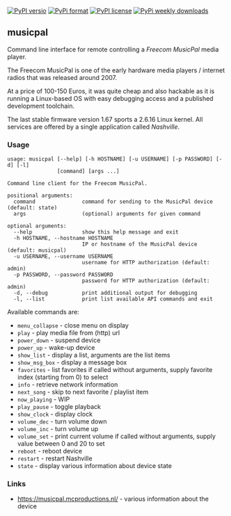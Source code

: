 [![PyPI versio](https://img.shields.io/pypi/v/musicpal)](https://pypi.org/project/musicpal/)
[![PyPi format](https://img.shields.io/pypi/format/musicpal)](https://pypi.org/project/musicpal/)
[![PyPI license](https://img.shields.io/pypi/l/musicpal)](https://pypi.org/project/musicpal/)
[![PyPi weekly downloads](https://img.shields.io/pypi/dw/musicpal)](https://pypi.org/project/musicpal/)

## musicpal

Command line interface for remote controlling a _Freecom MusicPal_ media player.

The Freecom MusicPal is one of the early hardware media players /
internet radios that was released around 2007.

At a price of 100-150 Euros, it was quite cheap and also hackable as
it is running a Linux-based OS with easy debugging access and a
published development toolchain.

The last stable firmware version 1.67 sports a 2.6.16 Linux
kernel. All services are offered by a single application called
_Nashville_.

### Usage

```
usage: musicpal [--help] [-h HOSTNAME] [-u USERNAME] [-p PASSWORD] [-d] [-l]
                [command] [args ...]

Command line client for the Freecom MusicPal.

positional arguments:
  command               command for sending to the MusicPal device (default: state)
  args                  (optional) arguments for given command

optional arguments:
  --help                show this help message and exit
  -h HOSTNAME, --hostname HOSTNAME
                        IP or hostname of the MusicPal device (default: musicpal)
  -u USERNAME, --username USERNAME
                        username for HTTP authorization (default: admin)
  -p PASSWORD, --password PASSWORD
                        password for HTTP authorization (default: admin)
  -d, --debug           print additional output for debugging
  -l, --list            print list available API commands and exit
```

Available commands are:

  * `menu_collapse` - close menu on display
  * `play` - play media file from (http) url
  * `power_down` - suspend device
  * `power_up` - wake-up device
  * `show_list` - display a list, arguments are the list items
  * `show_msg_box` - display a message box
  * `favorites` -  list favorites if called without arguments, supply favorite index (starting from 0) to select
  * `info` - retrieve network information 
  * `next_song` - skip to next favorite / playlist item
  * `now_playing` - WIP
  * `play_pause` - toggle playback
  * `show_clock` - display clock
  * `volume_dec` - turn volume down
  * `volume_inc` - turn volume up
  * `volume_set` - print current volume if called without arguments, supply value between 0 and 20 to set
  * `reboot` - reboot device
  * `restart` - restart Nashville
  * `state` - display various information about device state

### Links

  * https://musicpal.mcproductions.nl/ - various information about the device
